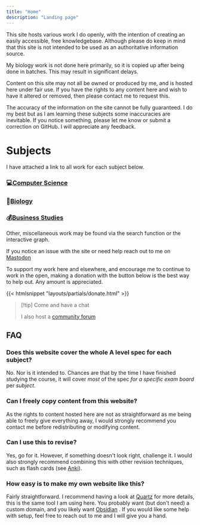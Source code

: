 ```yaml
---
title: "Home"
description: "Landing page"
---
```


This site hosts various work I do openly, with the intention of creating an easily accessible, free knowledgebase. Although please do keep in mind that this site is not intended to be used as an authoritative information source.

My biology work is not done here primarily, so it is copied up after being done in batches. This may result in significant delays.

Content on this site may not all be owned or produced by me, and is hosted here under fair use. If you have the rights to any content here and wish to have it altered or removed, then please contact me to request this.

The accuracy of the information on the site cannot be fully guaranteed. I do my best but as I am learning these subjects some inaccuracies are inevitable. If you notice something, please let me know or submit a correction on GitHub. I will appreciate any feedback.



# Subjects

I have attached a link to all work for each subject below.

### 💻[Computer Science](/tags/compsci)

### 🦠[Biology](/tags/biology)

### 💰[Business Studies](/tags/business)


Other, miscellaneous work may be found via the search function or the interactive graph. 


If you notice an issue with the site or need help reach out to me on [Mastodon](https://fosstodon.org/@saluki)


To support my work here and elsewhere, and encourage me to continue to work in the open, making a donation with the button below is the best way to help out. Any amount is appreciated.

{{< htmlsnippet "layouts/partials/donate.html" >}}

> [!tip] Come and have a chat 
>
> I also host a [community forum](https://community.sethmb.xyz/public)

## FAQ

### Does this website cover the whole A level spec for each subject?

No. Nor is it intended to. Chances are that by the time I have finished studying the course, it will cover *most* of the spec *for a specific exam board* per *subject*.

### Can I freely copy content from this website?

As the rights to content hosted here are not as straightforward as me being able to freely give everything away, I would strongly recommend you contact me before redistributing or modifying content.

### Can I use this to revise?

Yes, go for it. However, if something doesn't look right, challenge it. I would also strongly recommend combining this with other revision techniques, such as flash cards (see [Anki](https://ankiweb.net)).

### How easy is to make my own website like this?

Fairly straightforward. I recommend having a look at [Quartz](https://github.com/jackyzha0/quartz) for more details, this is the same tool I am using here. You probably want (but don't need) a custom domain, and you likely want [Obsidian](https://obsidian.md) . If you would like some help with setup, feel free to reach out to me and I will give you a hand.

